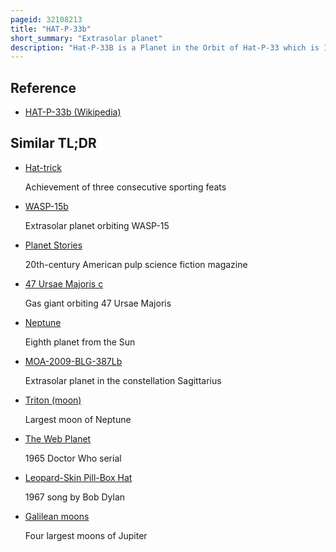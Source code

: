 ```yaml
---
pageid: 32108213
title: "HAT-P-33b"
short_summary: "Extrasolar planet"
description: "Hat-P-33B is a Planet in the Orbit of Hat-P-33 which is 1310 light Years from Earth. The Discovery of the Planet was reported in June 2011 although it was suspected as early as 2004. The planet is about three-fourths the mass of Jupiter, but is almost eighty percent larger than Jupiter is; this inflation has, as with the discovery of similar planets WASP-17b and HAT-P-32b, raised the question of what causes these planets to become so large."
---
```


## Reference

- [HAT-P-33b (Wikipedia)](https://en.wikipedia.org/?curid=32108213)

## Similar TL;DR

- [Hat-trick](/tldr/en/hat-trick)

  Achievement of three consecutive sporting feats

- [WASP-15b](/tldr/en/wasp-15b)

  Extrasolar planet orbiting WASP-15

- [Planet Stories](/tldr/en/planet-stories)

  20th-century American pulp science fiction magazine

- [47 Ursae Majoris c](/tldr/en/47-ursae-majoris-c)

  Gas giant orbiting 47 Ursae Majoris

- [Neptune](/tldr/en/neptune)

  Eighth planet from the Sun

- [MOA-2009-BLG-387Lb](/tldr/en/moa-2009-blg-387lb)

  Extrasolar planet in the constellation Sagittarius

- [Triton (moon)](/tldr/en/triton-moon)

  Largest moon of Neptune

- [The Web Planet](/tldr/en/the-web-planet)

  1965 Doctor Who serial

- [Leopard-Skin Pill-Box Hat](/tldr/en/leopard-skin-pill-box-hat)

  1967 song by Bob Dylan

- [Galilean moons](/tldr/en/galilean-moons)

  Four largest moons of Jupiter
